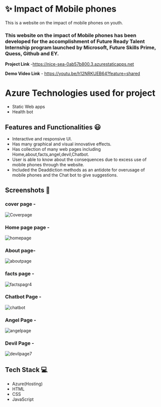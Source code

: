 #  ✨ Impact of Mobile phones

This is a website on the impact of mobile phones on youth.

### This website on the impact of Mobile phones  has been developed for the accomplishment of Future Ready Talent Internship program launched by Microsoft, Future Skills Prime, Quess, Github and EY.


**Project Link** -https://nice-sea-0ab57b800.3.azurestaticapps.net

**Demo Video Link** - https://youtu.be/h12NRKUEB64?feature=shared

# Azure Technologies used for project
- Static Web apps
- Health bot

## Features and Functionalities 😃

- Interactive and responsive UI.
- Has many graphical and visual innovative effects.
- Has collection of many web pages including Home,about,facts,angel,devil,Chatbot.
- User is able to know about the consequences  due to excess use of mobile phones through the website.
- Included the Deaddiction methods as an antidote for overusage of mobile phones and the Chat bot to give suggestions. 
## Screenshots 📸
###  cover page -  

![Coverpage](https://github.com/KoradaMounika/mobile_frt/assets/124560510/970d0f50-c8ba-4ce0-964e-96c890eed8f9)


### Home page page -
![homepage](https://github.com/KoradaMounika/mobile_frt/assets/124560510/089b1b90-9cae-4bf8-9687-6737d7100fa6)


### About page-

![aboutpage](https://github.com/KoradaMounika/mobile_frt/assets/124560510/6fc276cc-256b-4444-8094-c298c0e1c7c1)


### facts page -

![factspagr4](https://github.com/KoradaMounika/mobile_frt/assets/124560510/cb30de5f-99be-473b-abca-081b543bbf7b)

### Chatbot  Page -

![chatbot](https://github.com/KoradaMounika/mobile_frt/assets/124560510/621c0617-fcda-4c9a-a28e-dd3d7203e009)

### Angel Page -

![angelpage](https://github.com/KoradaMounika/mobile_frt/assets/124560510/d056479b-4fbf-41af-96fe-31ff9503c6c9)

### Devil Page -
![devilpage7](https://github.com/KoradaMounika/mobile_frt/assets/124560510/e25fe149-7276-410c-9727-ec8f3713f1d9)


## Tech Stack 💻

- Azure(Hosting)
- HTML
- CSS
- JavaScript
